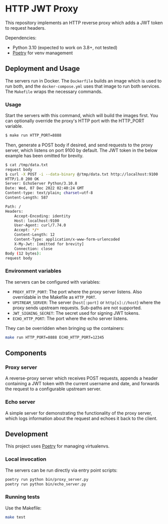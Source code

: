 # HTTP JWT Proxy

This repository implements an HTTP reverse proxy which adds a JWT token to request headers.

Dependencies:

* Python 3.10 (expected to work on 3.8+, not tested)
* [Poetry](https://python-poetry.org/) for venv management

## Deployment and Usage

The servers run in Docker. The `Dockerfile` builds an image which is used to run both, and
the `docker-compose.yml` uses that image to run both services. The `Makefile` wraps the necessary commands.

### Usage

Start the servers with this command, which will build the images first. You can optionally override the proxy's
HTTP port with the HTTP_PORT variable.

```bash
$ make run HTTP_PORT=8888
```

Then, generate a POST body if desired, and send requests to the proxy server, which listens on port 9100 by default.
The JWT token in the below example has been omitted for brevity.

```bash
$ cat /tmp/data.txt
request body
$ curl -X POST -i --data-binary @/tmp/data.txt http://localhost:9100
HTTP/1.0 200 OK
Server: EchoServer Python/3.10.8
Date: Wed, 07 Dec 2022 02:40:24 GMT
Content-type: text/plain; charset=utf-8
Content-Length: 587

Path: /
Headers:
    Accept-Encoding: identity
    Host: localhost:9100
    User-Agent: curl/7.74.0
    Accept: */*
    Content-Length: 12
    Content-Type: application/x-www-form-urlencoded
    X-My-Jwt: [omitted for brevity]
    Connection: close
Body (12 bytes):
request body
```

### Environment variables

The servers can be configured with variables:

* `PROXY_HTTP_PORT`: The port where the proxy server listens. Also overridable in the Makefile as `HTTP_PORT`.
* `UPSTREAM_SERVER`: The server (`host[:port]` or `http[s]://host`) where the proxy sends upstream requests. Sub-paths are not supported.
* `JWT_SIGNING_SECRET`: The secret used for signing JWT tokens.
* `ECHO_HTTP_PORT`: The port where the echo server listens.

They can be overridden when bringing up the containers:

```bash
make run HTTP_PORT=8888 ECHO_HTTP_PORT=12345
```

## Components

### Proxy server
A reverse-proxy server which receives POST requests, appends a header containing a JWT token with the current username
and date, and forwards the request to a configurable upstream server.

### Echo server

A simple server for demonstrating the functionality of the proxy server, which logs information about the request and
echoes it back to the client.

## Development

This project uses [Poetry](https://python-poetry.org/) for managing virtualenvs.

### Local invocation

The servers can be run directly via entry point scripts:

```bash
poetry run python bin/proxy_server.py
poetry run python bin/echo_server.py
```

### Running tests

Use the Makefile:

```bash
make test
```
